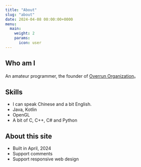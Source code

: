 ```yaml
---
title: "About"
slug: "about"
date: 2024-04-08 00:00:00+0000
menu:
  main:
    weight: 2
    params:
      icon: user
---
```


## Who am I

An amateur programmer, the founder of [Overrun Organization](https://github.com/Over-Run)。

## Skills

- I can speak Chinese and a bit English.
- Java, Kotlin
- OpenGL
- A bit of C, C++, C# and Python

## About this site

- Built in April, 2024
- Support comments
- Support responsive web design
